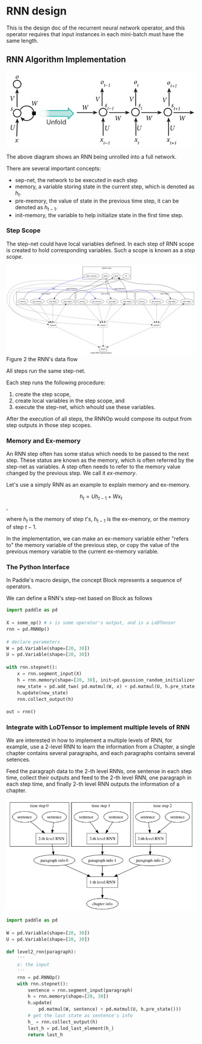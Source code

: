 # RNN design
This is the design doc of the recurrent neural network operator, 
and this operator requires that input instances in each mini-batch must have the same length. 

## RNN Algorithm Implementation

<p aligh="center">
<img src="./images/rnn.jpg"/>
</p>

The above diagram shows an RNN being unrolled into a full network.

There are several important concepts:

- sep-net, the network to be executed in each step
- memory, a variable storing state in the current step, which is denoted as $h_t$.
- pre-memory, the value of state in the previous time step, it can be denoted as $h_{t-1}$.
- init-memory, the variable to help initialize state in the first time step.

### Step Scope
The step-net could have local variables defined.
In each step of RNN scope is created to hold corresponding variables.
Such a scope is known as a *step scope*.

<p aligh="center">
<img src="./images/rnn.png"/><br/>
Figure 2 the RNN's data flow
</p>

All steps run the same step-net.

Each step runs the following procedure:

1. create the step scope,
2. create local variables in the step scope, and
3. execute the step-net, which whould use these variables.

After the execution of all steps, the RNNOp would compose its output from step outputs in those step scopes.

### Memory and Ex-memory
An RNN step often has some status which needs to be passed to the next step.
These status are known as the memory,
which is often referred by the step-net as variables.
A step often needs to refer to the memory value changed by the previous step.
We call it *ex-memory*.

Let's use a simply RNN as an example to explain memory and ex-memory.

$$
h_t = U h_{t-1} + W x_t
$$,

where $h_t$ is the memory of step $t$'s, $h_{t-1}$ is the ex-memory, or the memory of step $t-1$.

In the implementation, we can make an ex-memory variable either "refers to" the memory variable of the previous step, 
or copy the value of the previous memory variable to the current ex-memory variable.

### The Python Interface
In Paddle's macro design, 
the concept Block represents a sequence of operators.

We can define a RNN's step-net based on Block as follows

```python
import paddle as pd

X = some_op() # x is some operator's output, and is a LoDTensor
rnn = pd.RNNOp()

# declare parameters
W = pd.Variable(shape=[20, 30])
U = pd.Variable(shape=[20, 30])

with rnn.stepnet():
    x = rnn.segment_input(X)
    h = rnn.memory(shape=[20, 30], init=pd.gaussion_random_initializer())
    new_state = pd.add_two( pd.matmul(W, x) + pd.matmul(U, h.pre_state()))
    h.update(new_state)
    rnn.collect_output(h)
    
out = rnn()
```

### Integrate with LoDTensor to implement multiple levels of RNN
We are interested in how to implement a multiple levels of RNN, 
for example, use a 2-level RNN to learn the information from a Chapter,
a single chapter contains several paragraphs, 
and each paragraphs contains several setences.

Feed the paragraph data to the 2-th level RNNs, one sentense in each step time, 
collect their outputs and feed to the 2-th level RNN, one paragraph in each step time,
and finally 2-th level RNN outputs the information of a chapter.

<p aligh="center">
<img src="./images/2_level_rnn.png"/>
</p>

```python
import paddle as pd

W = pd.Variable(shape=[20, 30])
U = pd.Variable(shape=[20, 30])

def level2_rnn(paragraph):
    '''
    x: the input
    '''
    rnn = pd.RNNOp()
    with rnn.stepnet():
        sentence = rnn.segment_input(paragraph)
        h = rnn.memory(shape=[20, 30])
        h.update(
            pd.matmul(W, sentence) + pd.matmul(U, h.pre_state()))
        # get the last state as sentence's info
        h_ = rnn.collect_output(h)
        last_h = pd.lod_last_element(h_)
        return last_h
```
